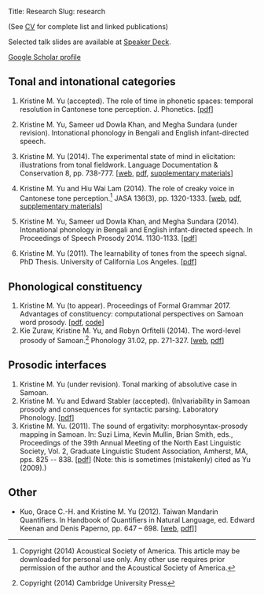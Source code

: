 Title: Research
Slug: research
<!-- Time-stamp: <2017-07-01 23:37:20 amoebe> -->


(See [CV](https://rawgithub.com/krismyu/kmyu-cv/master/kmyu-cv.pdf)
for complete list and linked publications)

Selected talk slides are available at [Speaker Deck](https://speakerdeck.com/krisyu). 

[Google Scholar profile](https://scholar.google.com/citations?hl=en&user=1FUldd0AAAAJ)

## Tonal and intonational categories 

1. Kristine M. Yu (accepted). The role of time in phonetic spaces: temporal resolution in Cantonese tone perception. J. Phonetics. [[pdf](/pages/pdfs/yu2017-res.pdf)]

1. Kristine M. Yu, Sameer ud Dowla Khan, and Megha
   Sundara (under revision). Intonational phonology in Bengali and
   English infant-directed speech. 

2. Kristine M. Yu (2014). The experimental state of mind in elicitation: illustrations from
   tonal fieldwork. Language Documentation & Conservation 8, pp. 738-777.
      [[web](http://scholarspace.manoa.hawaii.edu/bitstream/handle/10125/24623/Yu.pdf?sequence=1), 
      [pdf](/pages/pdfs/yu2014-kiy.pdf), 
      [supplementary materials](http://www.krisyu.org/blog/posts/2013/06/ldc-kiy-overview/)]

3. Kristine M. Yu and Hiu Wai Lam (2014). The role of creaky voice in
   Cantonese tone perception.[^1] JASA 136(3), pp. 1320-1333.
         [[web](http://scitation.aip.org/content/asa/journal/jasa/136/3/10.1121/1.4887462),
   [pdf](/pages/pdfs/yulam2014-jasa-cantcr.pdf), 
      [supplementary materials](http://www.krisyu.org/blog/posts/2014/06/supp-material-cantonese-creak-perception/)]

4. Kristine M. Yu, Sameer ud Dowla Khan, and Megha
   Sundara (2014). Intonational phonology in Bengali and English
   infant-directed speech. In Proceedings of Speech Prosody 2014. 1130-1133. [[pdf](/pages/pdfs/yukhansundara2014.pdf)]

5. Kristine M. Yu (2011). The learnability of tones from the speech
signal. PhD Thesis. University of California Los
Angeles. [[pdf](http://www.linguistics.ucla.edu/general/Dissertations/YuDissertationUCLA2011.pdf)]

## <a name="research-phon-constituency"></a>Phonological constituency

1. Kristine M. Yu (to appear). Proceedings of Formal Grammar 2017. Advantages of constituency:
   computational perspectives on Samoan word prosody. [[pdf](/pages/pdfs/fg-kmyu.pdf), [code](https://github.com/krismyu/smo-constituency-feet)]
2. Kie Zuraw, Kristine M. Yu, and Robyn Orfitelli (2014). The word-level
   prosody of Samoan.[^2] Phonology 31.02, pp. 271-327. [[web](http://dx.doi.org/10.1017/S095267571400013X), [pdf](/pages/pdfs/zurawyuorfitelli2014.pdf)]


## <a name="research-interfaces"></a>Prosodic interfaces 

1. Kristine M. Yu (under revision). Tonal marking of absolutive
   case in Samoan. 
1. Kristine M. Yu and Edward Stabler (accepted). (In)variability in Samoan prosody and consequences for syntactic parsing. Laboratory Phonology. [[pdf](/pages/pdfs/yustabler2017.pdf)]
2. Kristine M. Yu. (2011). The sound of ergativity:
      morphosyntax-prosody mapping in Samoan. In: Suzi Lima, Kevin
      Mullin, Brian Smith, eds., Proceedings of the 39th Annual
      Meeting of the North East Linguistic Society, Vol. 2, Graduate
    Linguistic Student Association, Amherst,
    MA, pps.  825
      -- 838. [[pdf](/pages/pdfs/yu2011-nels39-samoan.pdf)]
      (Note:
      this is sometimes (mistakenly) cited as Yu (2009).)

## Other

- Kuo, Grace C.-H. and Kristine M. Yu (2012). Taiwan Mandarin
   Quantifiers.  In Handbook of Quantifiers in Natural Language,
   ed. Edward Keenan and Denis Paperno, pp. 647
   – 698. [[web](http://dx.doi.org/10.1007/978-94-007-2681-9_12), [pdf](/pages/pdfs/kuo-yu-taiwan-mandarin-quantifiers.pdf)]]


[^1]: Copyright (2014) Acoustical Society of America. This article may be downloaded for personal use only. Any other use requires prior permission of the author and the Acoustical Society of America.

[^2]: Copyright (2014) Cambridge University Press
